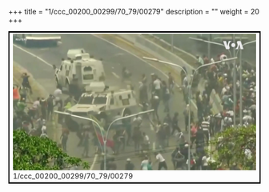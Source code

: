+++
title = "1/ccc_00200_00299/70_79/00279"
description = ""
weight = 20
+++

<table style="border:2px solid black;max-width:800px;max-height:800px;" 
><tr><td>
<img class="center-fit-jpg"
src="/jpg_/aaa_20190430_NxaOmWaI8sI_00278.jpg">
1/ccc_00200_00299/70_79/00279
</img></td></tr></table>
